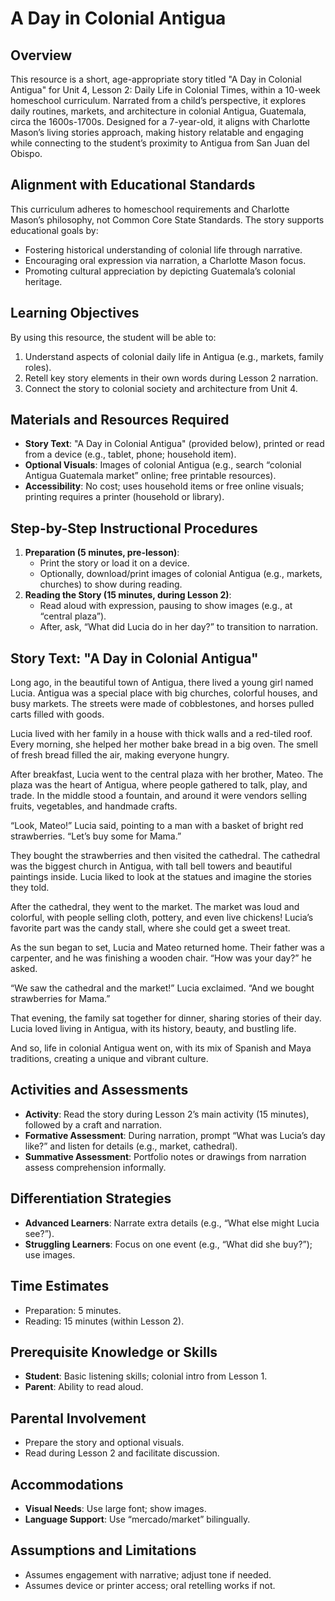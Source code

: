 # A Day in Colonial Antigua

## Overview
This resource is a short, age-appropriate story titled "A Day in Colonial Antigua" for Unit 4, Lesson 2: Daily Life in Colonial Times, within a 10-week homeschool curriculum. Narrated from a child’s perspective, it explores daily routines, markets, and architecture in colonial Antigua, Guatemala, circa the 1600s-1700s. Designed for a 7-year-old, it aligns with Charlotte Mason’s living stories approach, making history relatable and engaging while connecting to the student’s proximity to Antigua from San Juan del Obispo.

## Alignment with Educational Standards
This curriculum adheres to homeschool requirements and Charlotte Mason’s philosophy, not Common Core State Standards. The story supports educational goals by:
- Fostering historical understanding of colonial life through narrative.
- Encouraging oral expression via narration, a Charlotte Mason focus.
- Promoting cultural appreciation by depicting Guatemala’s colonial heritage.

## Learning Objectives
By using this resource, the student will be able to:
1. Understand aspects of colonial daily life in Antigua (e.g., markets, family roles).
2. Retell key story elements in their own words during Lesson 2 narration.
3. Connect the story to colonial society and architecture from Unit 4.

## Materials and Resources Required
- **Story Text**: "A Day in Colonial Antigua" (provided below), printed or read from a device (e.g., tablet, phone; household item).
- **Optional Visuals**: Images of colonial Antigua (e.g., search “colonial Antigua Guatemala market” online; free printable resources).
- **Accessibility**: No cost; uses household items or free online visuals; printing requires a printer (household or library).

## Step-by-Step Instructional Procedures
1. **Preparation (5 minutes, pre-lesson)**:
   - Print the story or load it on a device.
   - Optionally, download/print images of colonial Antigua (e.g., markets, churches) to show during reading.
2. **Reading the Story (15 minutes, during Lesson 2)**:
   - Read aloud with expression, pausing to show images (e.g., at “central plaza”).
   - After, ask, “What did Lucia do in her day?” to transition to narration.

## Story Text: "A Day in Colonial Antigua"
Long ago, in the beautiful town of Antigua, there lived a young girl named Lucia. Antigua was a special place with big churches, colorful houses, and busy markets. The streets were made of cobblestones, and horses pulled carts filled with goods.

Lucia lived with her family in a house with thick walls and a red-tiled roof. Every morning, she helped her mother bake bread in a big oven. The smell of fresh bread filled the air, making everyone hungry.

After breakfast, Lucia went to the central plaza with her brother, Mateo. The plaza was the heart of Antigua, where people gathered to talk, play, and trade. In the middle stood a fountain, and around it were vendors selling fruits, vegetables, and handmade crafts.

“Look, Mateo!” Lucia said, pointing to a man with a basket of bright red strawberries. “Let’s buy some for Mama.”

They bought the strawberries and then visited the cathedral. The cathedral was the biggest church in Antigua, with tall bell towers and beautiful paintings inside. Lucia liked to look at the statues and imagine the stories they told.

After the cathedral, they went to the market. The market was loud and colorful, with people selling cloth, pottery, and even live chickens! Lucia’s favorite part was the candy stall, where she could get a sweet treat.

As the sun began to set, Lucia and Mateo returned home. Their father was a carpenter, and he was finishing a wooden chair. “How was your day?” he asked.

“We saw the cathedral and the market!” Lucia exclaimed. “And we bought strawberries for Mama.”

That evening, the family sat together for dinner, sharing stories of their day. Lucia loved living in Antigua, with its history, beauty, and bustling life.

And so, life in colonial Antigua went on, with its mix of Spanish and Maya traditions, creating a unique and vibrant culture.

## Activities and Assessments
- **Activity**: Read the story during Lesson 2’s main activity (15 minutes), followed by a craft and narration.
- **Formative Assessment**: During narration, prompt “What was Lucia’s day like?” and listen for details (e.g., market, cathedral).
- **Summative Assessment**: Portfolio notes or drawings from narration assess comprehension informally.

## Differentiation Strategies
- **Advanced Learners**: Narrate extra details (e.g., “What else might Lucia see?”).
- **Struggling Learners**: Focus on one event (e.g., “What did she buy?”); use images.

## Time Estimates
- Preparation: 5 minutes.
- Reading: 15 minutes (within Lesson 2).

## Prerequisite Knowledge or Skills
- **Student**: Basic listening skills; colonial intro from Lesson 1.
- **Parent**: Ability to read aloud.

## Parental Involvement
- Prepare the story and optional visuals.
- Read during Lesson 2 and facilitate discussion.

## Accommodations
- **Visual Needs**: Use large font; show images.
- **Language Support**: Use “mercado/market” bilingually.

## Assumptions and Limitations
- Assumes engagement with narrative; adjust tone if needed.
- Assumes device or printer access; oral retelling works if not.

